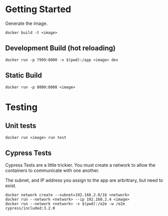 # Getting Started

Generate the image.

```
docker build -t <image>
```

## Development Build (hot reloading)

```
docker run -p 7999:8000 -v $(pwd):/app <image> dev
```

## Static Build

```
docker run -p 8000:8000 <image>
```

# Testing

## Unit tests

```
docker run <image> run test
```

## Cypress Tests

Cypress Tests are a little trickier. You must create a network to allow the containers to communicate with one another.

The subnet, and IP address you assign to the app are arbritrary, but need to exist.

```
docker network create --subnet=192.168.2.0/16 <network>
docker run --network <network> --ip 192.168.2.4 <image>
docker run --network <network> -v $(pwd):/e2e -w /e2e cypress/included:3.2.0
```
